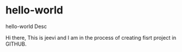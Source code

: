 # hello-world
hello-world Desc

Hi there,
This is jeevi and I am in the process of creating fisrt project in GITHUB.

